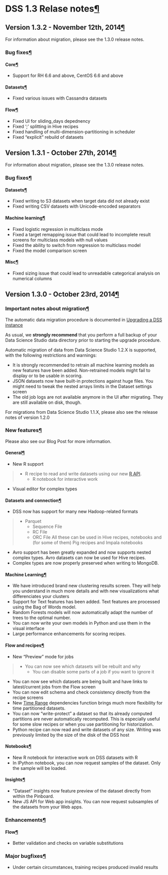 DSS 1\.3 Relase notes[¶](#dss-1-3-relase-notes "Permalink to this heading")
===========================================================================



Version 1\.3\.2 \- November 12th, 2014[¶](#version-1-3-2-november-12th-2014 "Permalink to this heading")
--------------------------------------------------------------------------------------------------------


For information about migration, please see the 1\.3\.0 release notes.



### Bug fixes[¶](#bug-fixes "Permalink to this heading")



#### Core[¶](#core "Permalink to this heading")


* Support for RH 6\.6 and above, CentOS 6\.6 and above




#### Datasets[¶](#datasets "Permalink to this heading")


* Fixed various issues with Cassandra datasets




#### Flow[¶](#flow "Permalink to this heading")


* Fixed UI for sliding\_days depednency
* Fixed ‘;’ splitting in Hive recipes
* Fixed handling of multi\-dimension\-partitioning in scheduler
* Fixed “explicit” rebuild of datasets






Version 1\.3\.1 \- October 27th, 2014[¶](#version-1-3-1-october-27th-2014 "Permalink to this heading")
------------------------------------------------------------------------------------------------------


For information about migration, please see the 1\.3\.0 release notes.



### Bug fixes[¶](#id1 "Permalink to this heading")



#### Datasets[¶](#id2 "Permalink to this heading")


* Fixed writing to S3 datasets when target data did not already exist
* Fixed writing CSV datasets with Unicode\-encoded separators




#### Machine learning[¶](#machine-learning "Permalink to this heading")


* Fixed logistic regression in multiclass mode
* Fixed a target remapping issue that could lead to incomplete result screens for multiclass models with null values
* Fixed the ability to switch from regression to multiclass model
* Fixed the model comparison screen




#### Misc[¶](#misc "Permalink to this heading")


* Fixed sizing issue that could lead to unreadable categorical analysis on numerical columns






Version 1\.3\.0 \- October 23rd, 2014[¶](#version-1-3-0-october-23rd-2014 "Permalink to this heading")
------------------------------------------------------------------------------------------------------



### Important notes about migration[¶](#important-notes-about-migration "Permalink to this heading")


The automatic data migration procedure is documented in [Upgrading a DSS instance](../installation/custom/upgrade.html)


As usual, we **strongly recommend** that you perform a full backup of your Data Science Studio data directory prior to starting the upgrade procedure.


Automatic migration of data from Data Science Studio 1\.2\.X is supported, with the following restrictions and warnings:


* It is strongly recommended to retrain all machine learning models as new features have been added. Non\-retrained models might fail to display or to be usable in scoring.
* JSON datasets now have built\-in protections against huge files. You might need to tweak the nested arrays limits in the Dataset settings screen
* The old job logs are not available anymore in the UI after migrating. They are still available on disk, though.


For migrations from Data Science Studio 1\.1\.X, please also see the release notes of version 1\.2\.0




### New features[¶](#new-features "Permalink to this heading")


Please also see our Blog Post for more information.



#### General[¶](#general "Permalink to this heading")


* New R support



> + R recipe to read and write datasets using our new [R API](../code_recipes/r.html).
> 	+ R notebook for interactive work
* Visual editor for complex types




#### Datasets and connection[¶](#datasets-and-connection "Permalink to this heading")


* DSS now has support for many new Hadoop\-related formats



> + Parquet
> 	+ Sequence File
> 	+ RC File
> 	+ ORC File
> All these can be used in Hive recipes, notebooks and (for some of them) Pig recipes and Impala notebooks
* Avro support has been greatly expanded and now supports nested complex types. Avro datasets can now be used for Hive recipes.
* Complex types are now properly preserved when writing to MongoDB.




#### Machine Learning[¶](#id3 "Permalink to this heading")


* We have introduced brand new clustering results screen. They will help you understand in much more details and with new visualizations what differenciates your clusters
* Support for Text features has been added. Text features are processed using the Bag of Words model.
* Random Forests models will now automatically adapt the number of trees to the optimal number.
* You can now write your own models in Python and use them in the visual interface
* Large performance enhancements for scoring recipes.




#### Flow and recipes[¶](#flow-and-recipes "Permalink to this heading")


* New “Preview” mode for jobs



> + You can now see which datasets will be rebuilt and why
> 	+ You can disable some parts of a job if you want to ignore it
* You can now see which datasets are being built and have links to latest/current jobs from the Flow screen
* You can now edit schema and check consistency directly from the recipe screens
* New [Time Range](../partitions/dependencies.html) dependencies function brings much more flexibility for time partitioned datasets.
* You can now “write\-protect” a dataset so that its already computed partitions are never automatically recomputed. This is especially useful for some slow recipes or when you use partitioning for historization.
* Python recipe can now read and write datasets of any size. Writing was previously limited by the size of the disk of the DSS host




#### Notebooks[¶](#notebooks "Permalink to this heading")


* New R notebook for interactive work on DSS datasets with R
* In IPython notebook, you can now request samples of the dataset. Only the sample will be loaded.




#### Insights[¶](#insights "Permalink to this heading")


* “Dataset” insights now feature preview of the dataset directly from within the Pinboard.
* New JS API for Web app insights. You can now request subsamples of the datasets from your Web apps.





### Enhancements[¶](#enhancements "Permalink to this heading")



#### Flow[¶](#id4 "Permalink to this heading")


* Better validation and checks on variable substitutions





### Major bugfixes[¶](#major-bugfixes "Permalink to this heading")


* Under certain circumstances, training recipes produced invalid results